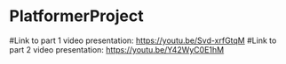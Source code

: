 # PlatformerProject
#Link to part 1 video presentation: https://youtu.be/Svd-xrfGtqM
#Link to part 2 video presentation: https://youtu.be/Y42WyC0E1hM
